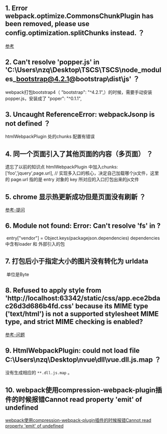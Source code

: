 


## 1. Error webpack.optimize.CommonsChunkPlugin has been removed, please use config.optimization.splitChunks instead. ？ ##

[参考](http://ju.outofmemory.cn/entry/343762)	

## 2. Can't resolve 'popper.js' in 'C:\Users\nzq\Desktop\TSCS\TSCS\node_modules\_bootstrap@4.2.1@bootstrap\dist\js' ？ ##

webpack打包bootstrap4（    "bootstrap": "^4.2.1",）的时候，需要手动安装popper.js，安装成了 "poper": "^0.1.1",

## 3. Uncaught ReferenceError: webpackJsonp is not defined  ？ ##

htmlWebpackPlugin 处的chunks 配置有错误

## 4. 同一个页面引入了其他页面的内容（多页面） ？ ##

遗忘了以前的知识点 htmlWebpackPlugin 中加入chunks: ['foo','jquery',page.url], // 实现多入口的核心，决定自己加载哪个js文件，这里的 page.url 指的是 entry 对象的 key 所对应的入口打包出来的js文件

## 5. chrome 显示热更新成功但是页面没有刷新 ？ ##

[参考-提问](https://segmentfault.com/q/1010000010200426/a-1020000010200641)

## 6. Module not found: Error: Can't resolve 'fs' in ? ##

​	entry["vendor"] = Object.keys(packagejson.dependencies)
​	dependencies 中含有loader 和 外部引入的包
​	

## 7. 打包后小于指定大小的图片没有转化为  urldata ##

​	单位是Byte

## 8. Refused to apply style from 'http://localhost:63342/static/css/app.ece2bdac26d3d686b4fd.css' because its MIME type ('text/html') is not a supported stylesheet MIME type, and strict MIME checking is enabled? ##

[参考-问题](https://www.imooc.com/qadetail/252496) 

## 9. HtmlWebpackPlugin: could not load file C:\Users\nzq\Desktop\nvue\dll\vue.dll.js.map ？ ##

没有生成相应的 `**.dll.js.map` 。

## 10. webpack使用compression-webpack-plugin插件的时候报错Cannot read property 'emit' of undefined
[webpack使用compression-webpack-plugin插件的时候报错Cannot read property 'emit' of undefined](https://blog.csdn.net/abcde158308/article/details/94465771)
